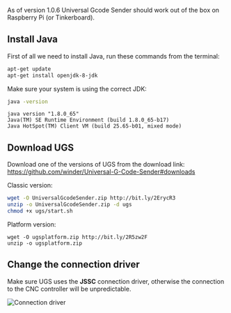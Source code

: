 As of version 1.0.6 Universal Gcode Sender should work out of the box on Raspberry Pi (or Tinkerboard).

## Install Java
First of all we need to install Java, run these commands from the terminal: 
```bash
apt-get update
apt-get install openjdk-8-jdk
```

Make sure your system is using the correct JDK:
```bash
java -version
```

```
java version "1.8.0_65"
Java(TM) SE Runtime Environment (build 1.8.0_65-b17)
Java HotSpot(TM) Client VM (build 25.65-b01, mixed mode)
```

## Download UGS
Download one of the versions of UGS from the download link: https://github.com/winder/Universal-G-Code-Sender#downloads

Classic version:
```bash
wget -O UniversalGcodeSender.zip http://bit.ly/2ErycR3
unzip -o UniversalGcodeSender.zip -d ugs
chmod +x ugs/start.sh
```

Platform version:
```
wget -O ugsplatform.zip http://bit.ly/2R5zw2F
unzip -o ugsplatform.zip
```

## Change the connection driver
Make sure UGS uses the **JSSC** connection driver, otherwise the connection to the CNC controller will be unpredictable.

![Connection driver](https://user-images.githubusercontent.com/8962024/40659348-4a279b84-634e-11e8-91f6-19bcc6f0e16e.png)